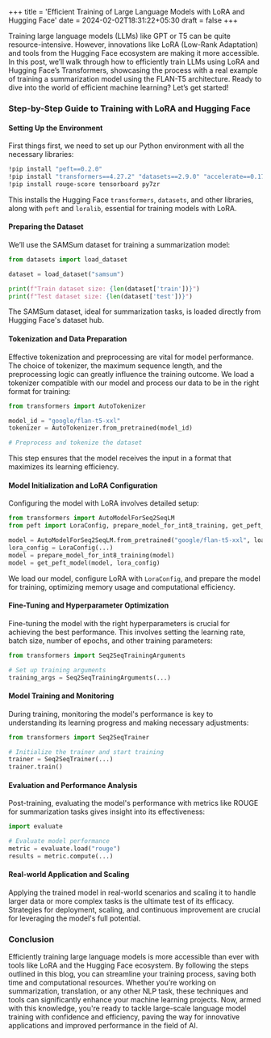 +++
title = 'Efficient Training of Large Language Models with LoRA and Hugging Face'
date = 2024-02-02T18:31:22+05:30
draft = false
+++
  
Training large language models (LLMs) like GPT or T5 can be quite resource-intensive. However, innovations like LoRA (Low-Rank Adaptation) and tools from the Hugging Face ecosystem are making it more accessible. In this post, we’ll walk through how to efficiently train LLMs using LoRA and Hugging Face’s Transformers, showcasing the process with a real example of training a summarization model using the FLAN-T5 architecture. Ready to dive into the world of efficient machine learning? Let’s get started!

### Step-by-Step Guide to Training with LoRA and Hugging Face

#### Setting Up the Environment

First things first, we need to set up our Python environment with all the necessary libraries:

```bash
!pip install "peft==0.2.0"
!pip install "transformers==4.27.2" "datasets==2.9.0" "accelerate==0.17.1" "evaluate==0.4.0" "bitsandbytes==0.37.1" loralib --upgrade --quiet
!pip install rouge-score tensorboard py7zr
```

This installs the Hugging Face `transformers`, `datasets`, and other libraries, along with `peft` and `loralib`, essential for training models with LoRA.

#### Preparing the Dataset

We’ll use the SAMSum dataset for training a summarization model:

```python
from datasets import load_dataset

dataset = load_dataset("samsum")

print(f"Train dataset size: {len(dataset['train'])}")
print(f"Test dataset size: {len(dataset['test'])}")
```

The SAMSum dataset, ideal for summarization tasks, is loaded directly from Hugging Face's dataset hub.

#### Tokenization and Data Preparation

Effective tokenization and preprocessing are vital for model performance. The choice of tokenizer, the maximum sequence length, and the preprocessing logic can greatly influence the training outcome. We load a tokenizer compatible with our model and process our data to be in the right format for training:

```python
from transformers import AutoTokenizer

model_id = "google/flan-t5-xxl"
tokenizer = AutoTokenizer.from_pretrained(model_id)

# Preprocess and tokenize the dataset
```

This step ensures that the model receives the input in a format that maximizes its learning efficiency.

#### Model Initialization and LoRA Configuration

Configuring the model with LoRA involves detailed setup:

```python
from transformers import AutoModelForSeq2SeqLM
from peft import LoraConfig, prepare_model_for_int8_training, get_peft_model

model = AutoModelForSeq2SeqLM.from_pretrained("google/flan-t5-xxl", load_in_8bit=True, device_map="auto")
lora_config = LoraConfig(...)
model = prepare_model_for_int8_training(model)
model = get_peft_model(model, lora_config)
```

We load our model, configure LoRA with `LoraConfig`, and prepare the model for training, optimizing memory usage and computational efficiency.

#### Fine-Tuning and Hyperparameter Optimization

Fine-tuning the model with the right hyperparameters is crucial for achieving the best performance. This involves setting the learning rate, batch size, number of epochs, and other training parameters:

```python
from transformers import Seq2SeqTrainingArguments

# Set up training arguments
training_args = Seq2SeqTrainingArguments(...)
```

#### Model Training and Monitoring

During training, monitoring the model's performance is key to understanding its learning progress and making necessary adjustments:

```python
from transformers import Seq2SeqTrainer

# Initialize the trainer and start training
trainer = Seq2SeqTrainer(...)
trainer.train()
```

#### Evaluation and Performance Analysis

Post-training, evaluating the model's performance with metrics like ROUGE for summarization tasks gives insight into its effectiveness:

```python
import evaluate

# Evaluate model performance
metric = evaluate.load("rouge")
results = metric.compute(...)
```

#### Real-world Application and Scaling

Applying the trained model in real-world scenarios and scaling it to handle larger data or more complex tasks is the ultimate test of its efficacy. Strategies for deployment, scaling, and continuous improvement are crucial for leveraging the model's full potential.

### Conclusion

Efficiently training large language models is more accessible than ever with tools like LoRA and the Hugging Face ecosystem. By following the steps outlined in this blog, you can streamline your training process, saving both time and computational resources. Whether you’re working on summarization, translation, or any other NLP task, these techniques and tools can significantly enhance your machine learning projects. Now, armed with this knowledge, you're ready to tackle large-scale language model training with confidence and efficiency, paving the way for innovative applications and improved performance in the field of AI.